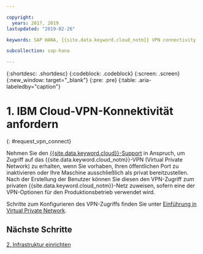 ```yaml
---

copyright:
  years: 2017, 2019
lastupdated: "2019-02-26"

keywords: SAP HANA, {{site.data.keyword.cloud_notm}} VPN connectivity

subcollection: sap-hana

---
```


{:shortdesc: .shortdesc}
{:codeblock: .codeblock}
{:screen: .screen}
{:new_window: target="_blank"}
{:pre: .pre}
{:table: .aria-labeledby="caption"}

# 1. IBM Cloud-VPN-Konnektivität anfordern
{: #request_vpn_connect}

Nehmen Sie den [{{site.data.keyword.cloud}}-Support](/docs/get-support?topic=get-support-getting-customer-support#getting-customer-support) in Anspruch, um Zugriff auf das {{site.data.keyword.cloud_notm}}-VPN (Virtual Private Network) zu erhalten, wenn Sie vorhaben, Ihren öffentlichen Port zu inaktivieren oder Ihre Maschine ausschließlich als privat bereitzustellen. Nach der Erstellung der Benutzer können Sie diesen den VPN-Zugriff zum privaten {{site.data.keyword.cloud_notm}}-Netz zuweisen, sofern eine der VPN-Optionen für den Produktionsbetrieb verwendet wird.

Schritte zum Konfigurieren des VPN-Zugriffs finden Sie unter [Einführung in Virtual Private Network](/docs/infrastructure/iaas-vpn?topic=VPN-gettingstarted-with-virtual-private-networking#gettingstarted-with-virtual-private-networking).

## Nächste Schritte

  [2. Infrastruktur einrichten](/docs/infrastructure/sap-hana?topic=sap-hana-set_up_infrastructure#set_up_infrastructure)
